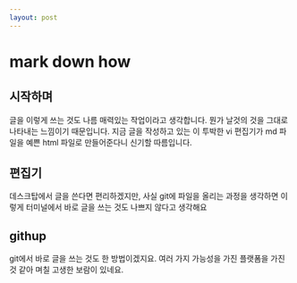 ```yaml
---
layout: post
---
```


# mark down how

## 시작하며

글을 이렇게 쓰는 것도 나름 매력있는 작업이라고 생각합니다. 뭔가 날것의 것을 그대로 나타내는 느낌이기 때문입니다. 지금 글을 작성하고 있는 이 투박한 vi 편집기가 md 파일을 예쁜 html 파일로 만들어준다니 신기할 따름입니다.

## 편집기

데스크탑에서 글을 쓴다면 편리하겠지만, 사실 git에 파일을 올리는 과정을 생각하면 이렇게 터미널에서 바로 글을 쓰는 것도 나쁘지 않다고 생각해요

## githup

git에서 바로 글을 쓰는 것도 한 방법이겠지요. 여러 가지 가능성을 가진 플랫폼을 가진 것 같아 며칠 고생한 보람이 있네요.



